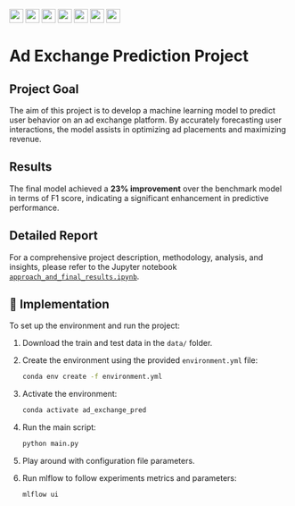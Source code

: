 <img src="https://img.shields.io/badge/Polars-white?logo=polars" style="height: 25px; width: auto;"> <img src="https://img.shields.io/badge/pandas-white?logo=pandas&logoColor=250458" style="height: 25px; width: auto;"> <img src="https://img.shields.io/badge/NumPy-white?logo=numpy&logoColor=013243" style="height: 25px; width: auto;"> <img src="https://img.shields.io/badge/Scikit--learn-white?logo=scikit-learn" style="height: 25px; width: auto;"> <img src="https://img.shields.io/badge/LightGBM-white?logo=LightGBM" style="height: 25px; width: auto;"> <img src="https://img.shields.io/badge/MLflow-white?logo=MLflow" style="height: 25px; width: auto;"> <img src="https://img.shields.io/badge/Optuna-white?logo=python" style="height: 25px; width: auto;">

# Ad Exchange Prediction Project

## Project Goal

The aim of this project is to develop a machine learning model to predict user behavior on an ad exchange platform. By accurately forecasting user interactions, the model assists in optimizing ad placements and maximizing revenue.

## Results

The final model achieved a **23% improvement** over the benchmark model in terms of F1 score, indicating a significant enhancement in predictive performance.

## Detailed Report

For a comprehensive project description, methodology, analysis, and insights, please refer to the Jupyter notebook [`approach_and_final_results.ipynb`](approach_and_final_results.ipynb).

## 🚀 Implementation

To set up the environment and run the project:

1. Download the train and test data in the `data/` folder.

2. Create the environment using the provided `environment.yml` file:
      ```bash
      conda env create -f environment.yml
      ```

3. Activate the environment:
      ```bash
      conda activate ad_exchange_pred
      ```

4. Run the main script:
      ```bash
      python main.py
      ```

5. Play around with configuration file parameters.

6. Run mlflow to follow experiments metrics and parameters:
      ```bash
      mlflow ui
      ```